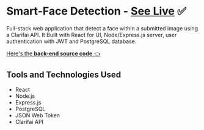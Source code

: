 # Smart-Face Detection - [See Live](https://face-detection-zaki.herokuapp.com/) :white_check_mark:

Full-stack web application that detect a face within a submitted image using a Clarifai API. It Built with React for UI, Node/Express.js server, user authentication with JWT and PostgreSQL database.

[Here's the **back-end source code** :point_left:](https://github.com/zakiafada32/smart-face-api)

## Tools and Technologies Used

- React
- Node.js
- Express.js
- PostgreSQL
- JSON Web Token
- Clarifai API

